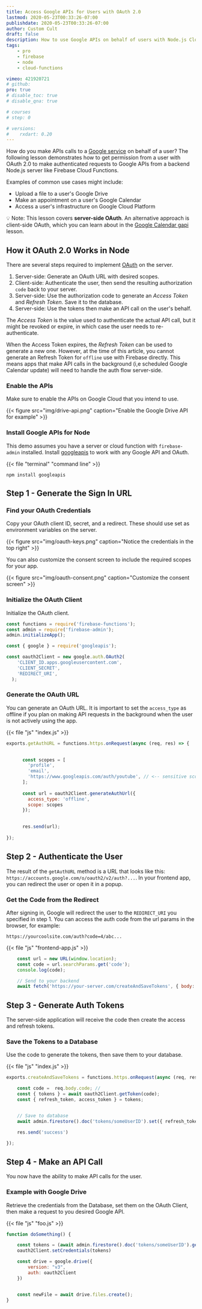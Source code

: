 ```yaml
---
title: Access Google APIs for Users with OAuth 2.0
lastmod: 2020-05-23T00:33:26-07:00
publishdate: 2020-05-23T00:33:26-07:00
author: Custom Cult
draft: false
description: How to use Google APIs on behalf of users with Node.js Cloud Functions and Firebase
tags: 
    - pro
    - firebase
    - node
    - cloud-functions

vimeo: 421920721
# github:
pro: true 
# disable_toc: true
# disable_qna: true

# courses
# step: 0

# versions:
#    rxdart: 0.20
---
```


How do you make APIs calls to a [Google service](https://developers.google.com/apis-explorer) on behalf of a user? The following lesson demonstrates how to get permission from a user with OAuth 2.0 to make authenticated requests to Google APIs from a backend Node.js server like Firebase Cloud Functions.  

Examples of common use cases might include: 

- Upload a file to a user's Google Drive
- Make an appointment on a user's Google Calendar
- Access a user's infrastructure on Google Cloud Platform

💡 Note: This lesson covers **server-side OAuth**. An alternative approach is client-side OAuth, which you can learn about in the [Google Calendar gapi](https://fireship.io/lessons/google-calendar-api-with-firebase/) lesson. 

## How it OAuth 2.0 Works in Node

There are several steps required to implement [OAuth](https://developers.google.com/identity/protocols/oauth2/web-server) on the server. 

1. Server-side: Generate an OAuth URL with desired scopes. 
1. Client-side: Authenticate the user, then send the resulting authorization `code` back to your server. 
1. Server-side: Use the authorization code to generate an *Access Token* and *Refresh Token*. Save it to the database. 
1. Server-side: Use the tokens then make an API call on the user's behalf. 

The *Access Token* is the value used to authenticate the actual API call, but it might be revoked or expire, in which case the user needs to re-authenticate. 

When the Access Token expires, the *Refresh Token* can be used to generate a new one. However, at the time of this article, you cannot generate an Refresh Token for `offline` use with Firebase directly. This means apps that make API calls in the background (i,e scheduled Google Calendar update) will need to handle the auth flow server-side.

### Enable the APIs

Make sure to enable the APIs on Google Cloud that you intend to use. 

{{< figure src="img/drive-api.png" caption="Enable the Google Drive API for example" >}}

### Install Google APIs for Node

This demo assumes you have a server or cloud function with `firebase-admin` installed. Install [googleapis](https://github.com/googleapis/google-api-nodejs-client/) to work with any Google API and OAuth. 

{{< file "terminal" "command line" >}}
```text
npm install googleapis
```

## Step 1 - Generate the Sign In URL

### Find your OAuth Credentials

Copy your OAuth client ID, secret, and a redirect. These should use set as environment variables on the server. 

{{< figure src="img/oauth-keys.png" caption="Notice the credentials in the top right" >}}

You can also customize the consent screen to include the required scopes for your app. 

{{< figure src="img/oauth-consent.png" caption="Customize the consent screen" >}}

### Initialize the OAuth Client

Initialize the OAuth client. 

```javascript
const functions = require('firebase-functions');
const admin = require('firebase-admin');
admin.initializeApp();

const { google } = require('googleapis');

const oauth2Client = new google.auth.OAuth2(
    'CLIENT_ID.apps.googleusercontent.com',
    'CLIENT_SECRET',
    'REDIRECT_URI',
  );
```


### Generate the OAuth URL

You can generate an OAuth URL. It is important to set the `access_type` as offline if you plan on making API requests in the background when the user is not actively using the app. 


{{< file "js" "index.js" >}}
```javascript
exports.getAuthURL = functions.https.onRequest(async (req, res) => {

      
      const scopes = [
        'profile',
        'email',
        'https://www.googleapis.com/auth/youtube', // <-- sensitive scope
      ];
      
      const url = oauth2Client.generateAuthUrl({
        access_type: 'offline',
        scope: scopes
      });
      

      res.send(url);
    
});
```



## Step 2 - Authenticate the User

The result of the `getAuthURL` method is a URL that looks like this: `https://accounts.google.com/o/oauth2/v2/auth?...`. In your frontend app, you can redirect the user or open it in a popup. 



### Get the Code from the Redirect

After signing in, Google will redirect the user to the `REDIRECT_URI` you specified in step 1. You can access the auth code from the url params in the browser, for example: 

```
https://yourcoolsite.com/auth?code=4/abc...
```

{{< file "js" "frontend-app.js" >}}
```javascript
    const url = new URL(window.location);
    const code = url.searchParams.get('code');
    console.log(code);

    // Send to your backend
    await fetch('https://your-server.com/createAndSaveTokens', { body: { code } });
```

## Step 3 - Generate Auth Tokens

The server-side application will receive the code then create the access and refresh tokens. 

### Save the Tokens to a Database

Use the code to generate the tokens, then save them to your database. 

{{< file "js" "index.js" >}}
```javascript
exports.createAndSaveTokens = functions.https.onRequest(async (req, res) => {

    const code =  req.body.code; // 
    const { tokens } = await oauth2Client.getToken(code);
    const { refresh_token, access_token } = tokens;


    // Save to database
    await admin.firestore().doc('tokens/someUserID').set({ refresh_token })

    res.send('success')

});
```

## Step 4 - Make an API Call

You now have the ability to make API calls for the user. 

### Example with Google Drive

Retrieve the credentials from the Database, set them on the OAuth Client, then make a request to you desired Google API. 

{{< file "js" "foo.js" >}}
```javascript
function doSomething() {

    const tokens = (await admin.firestore().doc('tokens/someUserID').get() ).data();
    oauth2Client.setCredentials(tokens)

    const drive = google.drive({
        version: "v3",
        auth: oauth2Client
    })


    const newFile = await drive.files.create();
}
```


























